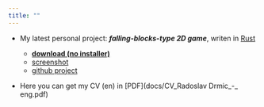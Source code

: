 ```yaml
---
title: ""
---
```

- My latest personal project: ***falling-blocks-type 2D game***, writen in [Rust](https://www.rust-lang.org)
  - [**download (no installer)**](https://github.com/rdrmic/color-columns/raw/main/dist/color-columns.zip)
  - [screenshot](https://github.com/rdrmic/color-columns/raw/main/github-resources/cc_gameplay.png)
  - [github project](https://github.com/rdrmic/color-columns#color-columns)

- Here you can get my CV (en) in [PDF](docs/CV_Radoslav Drmic_-_ eng.pdf)
